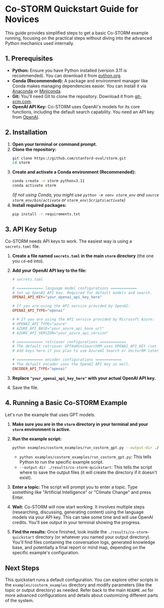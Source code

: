 # Co-STORM Quickstart Guide for Novices

This guide provides simplified steps to get a basic Co-STORM example running, focusing on the practical steps without diving into the advanced Python mechanics used internally.

## 1. Prerequisites

*   **Python:** Ensure you have Python installed (version 3.11 is recommended). You can download it from [python.org](https://www.python.org/).
*   **Conda (Recommended):** A package and environment manager like Conda makes managing dependencies easier. You can install it via [Anaconda](https://www.anaconda.com/download) or [Miniconda](https://docs.conda.io/projects/miniconda/en/latest/).
*   **Git:** You'll need Git to clone the repository. Download it from [git-scm.com](https://git-scm.com/downloads).
*   **OpenAI API Key:** Co-STORM uses OpenAI's models for its core functions, including the default search capability. You need an API key from [OpenAI](https://platform.openai.com/api-keys).

## 2. Installation

1.  **Open your terminal or command prompt.**
2.  **Clone the repository:**
    ```bash
    git clone https://github.com/stanford-oval/storm.git
    cd storm
    ```
3.  **Create and activate a Conda environment (Recommended):**
    ```bash
    conda create -n storm python=3.11
    conda activate storm
    ```
    *(If not using Conda, you might use `python -m venv storm_env` and `source storm_env/bin/activate` or `storm_env\Scripts\activate`)*
4.  **Install required packages:**
    ```bash
    pip install -r requirements.txt
    ```

## 3. API Key Setup

Co-STORM needs API keys to work. The easiest way is using a `secrets.toml` file.

1.  **Create a file named `secrets.toml` in the main `storm` directory** (the one you `cd`-ed into).
2.  **Add your OpenAI API key to the file:**

    ```toml
    # secrets.toml

    # ============ language model configurations ============
    # Set up OpenAI API key. Required for default models and search.
    OPENAI_API_KEY="your_openai_api_key_here"

    # If you are using the API service provided by OpenAI:
    OPENAI_API_TYPE="openai"

    # # If you are using the API service provided by Microsoft Azure:
    # OPENAI_API_TYPE="azure"
    # AZURE_API_BASE="your_azure_api_base_url"
    # AZURE_API_VERSION="your_azure_api_version"

    # ============ retriever configurations ============
    # The default retriever GPT4oMiniSearchRM uses OPENAI_API_KEY (set above).
    # Add keys here if you plan to use AzureAI Search or VectorRM later.

    # ============ encoder configurations ============
    # The default encoder uses the OpenAI API key as well.
    ENCODER_API_TYPE="openai"
    ```

3.  **Replace `"your_openai_api_key_here"` with your actual OpenAI API key.**
4.  Save the file.

## 4. Running a Basic Co-STORM Example

Let's run the example that uses GPT models.

1.  **Make sure you are in the `storm` directory in your terminal and your `storm` environment is active.**
2.  **Run the example script:**

    ```bash
    python examples/costorm_examples/run_costorm_gpt.py --output-dir ./results/co-storm-quickstart
    ```
    *   `python examples/costorm_examples/run_costorm_gpt.py`: This tells Python to run the specific example script.
    *   `--output-dir ./results/co-storm-quickstart`: This tells the script where to save the output files (it will create the directory if it doesn't exist).

3.  **Enter a topic:** The script will prompt you to enter a topic. Type something like "Artificial Intelligence" or "Climate Change" and press Enter.

4.  **Wait:** Co-STORM will now start working. It involves multiple steps (researching, discussing, generating content) using the language models via your API key. This can take some time and will use OpenAI credits. You'll see output in your terminal showing the progress.

5.  **Find the results:** Once finished, look inside the `./results/co-storm-quickstart` directory (or whatever you named your output directory). You'll find files containing the conversation logs, generated knowledge base, and potentially a final report or mind map, depending on the specific example's configuration.

## Next Steps

This quickstart runs a default configuration. You can explore other scripts in the `examples/costorm_examples` directory and modify parameters (like the topic or output directory) as needed. Refer back to the main `README.md` for more advanced configurations and details about customizing different parts of the system. 